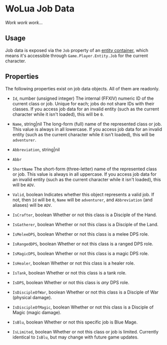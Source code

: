 # WoLua Job Data
_Work work work..._

## Usage
Job data is exposed via the `Job` property of an [entity container](entity.md), which means it's accessible through `Game.Player.Entity.Job` for the current character.

## Properties
The following properties exist on job data objects. All of them are readonly.

- `Id`, number (unsigned integer)
  The internal (FFXIV) numeric ID of the current class or job. Unique for each; jobs do not share IDs with their classes. If you access job data for an invalid entity (such as the current character while it isn't loaded), this will be `0`.

- `Name`, string|nil
  The long-form (full) name of the represented class or job. This value is always in all lowercase. If you access job data for an invalid entity (such as the current character while it isn't loaded), this will be `adventurer`.

- `Abbreviation`, string|nil
- `Abbr`
- `ShortName`
  The short-form (three-letter) name of the represented class or job. This value is always in all uppercase. If you access job data for an invalid entity (such as the current character while it isn't loaded), this will be `ADV`.

- `Valid`, boolean
  Indicates whether this object represents a valid job. If not, then `Id` will be `0`, `Name` will be `adventurer`, and `Abbreviation` (and aliases) will be `ADV`.

- `IsCrafter`, boolean
  Whether or not this class is a Disciple of the Hand.

- `IsGatherer`, boolean
  Whether or not this class is a Disciple of the Land.

- `IsMeleeDPS`, boolean
  Whether or not this class is a melee DPS role.

- `IsRangedDPS`, boolean
  Whether or not this class is a ranged DPS role.

- `IsMagicDPS`, boolean
  Whether or not this class is a magic DPS role.

- `IsHealer`, boolean
  Whether or not this class is a healer role.

- `IsTank`, boolean
  Whether or not this class is a tank role.

- `IsDPS`, boolean
  Whether or not this class is _any_ DPS role.

- `IsDiscipleOfWar`, boolean
  Whether or not this class is a Disciple of War (physical damage).

- `IsDiscipleOfMagic`, boolean
  Whether or not this class is a Disciple of Magic (magic damage).

- `IsBlu`, boolean
  Whether or not this specific job is Blue Mage.

- `IsLimited`, boolean
  Whether or not this class or job is limited. Currently identical to `IsBlu`, but may change with future game updates.
